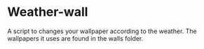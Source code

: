 # Weather-wall
A script to changes your wallpaper according to the weather.
The wallpapers it uses are found in the walls folder.

